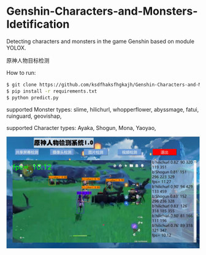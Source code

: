 # Genshin-Characters-and-Monsters-Idetification
Detecting characters and monsters in the game Genshin based on module YOLOX.

原神人物目标检测

How to run:
```bash
$ git clone https://github.com/ksdfhaksfhgkajh/Genshin-Characters-and-Monsters-Idetifications.git
$ pip install -r requirements.txt
$ python predict.py
```
supported Monster types:
slime, 
hilichurl, 
whopperflower, 
abyssmage, 
fatui, 
ruinguard, 
geovishap, 

supported Character types:
Ayaka, 
Shogun, 
Mona, 
Yaoyao, 

![示例图片](img/demo.jpg)

